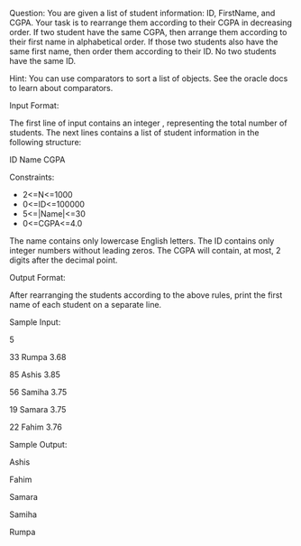 Question: You are given a list of student information: ID, FirstName, and CGPA. Your task is to rearrange them according to their CGPA in decreasing order. If two student have the same CGPA, then arrange them according to their first name in alphabetical order. If those two students also have the same first name, then order them according to their ID. No two students have the same ID.

Hint: You can use comparators to sort a list of objects. See the oracle docs to learn about comparators.

Input Format:

The first line of input contains an integer , representing the total number of students. The next  lines contains a list of student information in the following structure:

ID Name CGPA

Constraints:
* 2<=N<=1000
* 0<=ID<=100000
* 5<=|Name|<=30
* 0<=CGPA<=4.0

The name contains only lowercase English letters. The ID contains only integer numbers without leading zeros. The CGPA will contain, at most, 2 digits after the decimal point.

Output Format:

After rearranging the students according to the above rules, print the first name of each student on a separate line.

Sample Input:

5

33 Rumpa 3.68

85 Ashis 3.85

56 Samiha 3.75

19 Samara 3.75

22 Fahim 3.76

Sample Output:

Ashis

Fahim

Samara

Samiha

Rumpa
